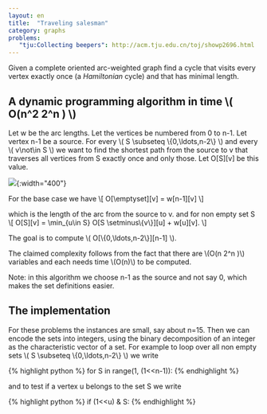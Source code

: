 ```yaml
---
layout: en
title:  "Traveling salesman"
category: graphs
problems:
   "tju:Collecting beepers": http://acm.tju.edu.cn/toj/showp2696.html
---
```


Given a complete oriented arc-weighted graph find a cycle that visits every vertex exactly once (a *Hamiltonian* cycle) and that has minimal length.

## A dynamic programming algorithm in time \\( O(n^2 2^n ) \\)

Let w be the arc lengths.
Let the vertices be numbered from 0 to n-1.  Let vertex n-1 be a source.  For every \\( S \\subseteq \\{0,\\ldots,n-2\\} \\) and every \\( v\\not\\in S \\) we want to find the shortest path from the source to v that traverses all vertices from S exactly once and only those.
Let O[S][v] be this value.

![]({{site.images}}traveling-salesman.svg){:width="400"}

For the base case we have
\\[
        O[\\emptyset][v] = w[n-1][v]
\\]

which is the length of the arc from the source to v.
and for non empty set S
\\[
        O[S][v] = \\min_{u\\in S} O[S \\setminus\\{v\\}][u] + w[u][v].
\\]

The goal is to compute \\( O[\\{0,\\ldots,n-2\\}][n-1] \\).

The claimed complexity follows from the fact that there are \\(O(n 2^n )\\) variables and each needs time \\(O(n)\\) to be computed.

Note: in this algorithm we choose n-1 as the source and not say 0, which makes the set definitions easier.

## The implementation

For these problems the instances are small, say about n=15.  Then we can encode the sets into integers, using the binary decomposition of an integer as the characteristic vector of a set.
For example to loop over all non empty sets \\( S \\subseteq \\{0,\\ldots,n-2\\} \\) we write

{% highlight python %}
for S in range(1, (1<<n-1)):
{% endhighlight %}

and to test if a vertex u belongs to the set S we write

{% highlight python %}
if (1<<u) & S:
{% endhighlight %}

